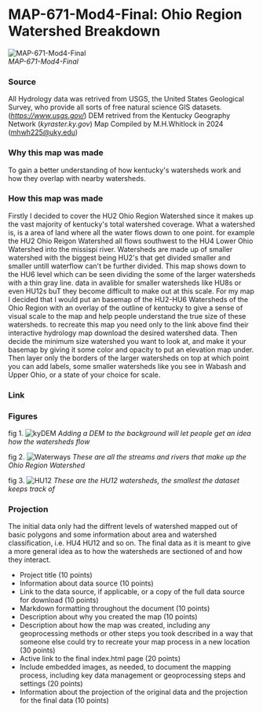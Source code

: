 # MAP-671-Mod4-Final: Ohio Region Watershed Breakdown

![MAP-671-Mod4-Final](<MAP-671 Mod 4-1.webp>)   
*MAP-671-Mod4-Final*

### Source

All Hydrology data was retrived from USGS, the United States Geological Survey, who provide all sorts of free natural science GIS datasets. (*https://www.usgs.gov/*) DEM retrived from the Kentucky Geography Network (*kyraster.ky.gov*) Map Compiled by M.H.Whitlock in 2024 (mhwh225@uky.edu)

### Why this map was made 

To gain a better understanding of how kentucky's watersheds work and how they overlap with nearby watersheds.

### How this map was made

Firstly I decided to cover the HU2 Ohio Region Watershed since it makes up the vast majority of kentucky's total watershed coverage. What a watershed is, is a area of land where all the water flows down to one point. for example the HU2 Ohio Reigon Watershed all flows southwest to the HU4 Lower Ohio Watershed into the missispi river. Watersheds are made up of smaller watershed with the biggest being HU2's that get divided smaller and smaller untill waterflow can't be further divided. This map shows down to the HU6 level which can be seen dividing the some of the larger watersheds with a thin gray line. data in avalible for smaller watersheds like HU8s or even HU12s buT they become difficult to make out at this scale. For my map I decided that I would put an basemap of the HU2-HU6 Watersheds of the Ohio Region with an overlay of the outline of kentucky to give a sense of visual scale to the map and help people understand the true size of these watersheds. to recreate this map you need only to the link above find their interactive hydrology map download the desired watershed data. Then decide the minimum size watershed you want to look at, and make it your basemap by giving it some color and opacity to put an elevation map under. Then layer only the borders of the larger watersheds on top at which point you can add labels, some smaller watersheds like you see in Wabash and Upper Ohio, or a state of your choice for scale. 

### Link



### Figures
fig 1.
![kyDEM](kyDEM.PNG)
*Adding a DEM to the background will let people get an idea how the watersheds flow*

fig 2.
![Waterways](<all waterways.PNG>)
*These are all the streams and rivers that make up the Ohio Region Watershed*

fig 3.
![HU12](HUC12.PNG)
*These are the HU12 watersheds, the smallest the dataset keeps track of*

### Projection 

The initial data only had the diffrent levels of watershed mapped out of basic polygons and some information about area and watershed classification, i.e. HU4 HU12 and so on. The final data as it is meant to give a more general idea as to how the watersheds are sectioned of and how they interact.

* Project title (10 points)
* Information about data source (10 points) 
* Link to the data source, if applicable, or a copy of the full data source for download (10 points)
* Markdown formatting throughout the document (10 points)
* Description about why you created the map (10 points)
* Description about how the map was created, including any geoprocessing methods or other steps you took described in a way that someone else could try to recreate your map process in a new location (30 points)
* Active link to the final index.html page (20 points)
* Include embedded images, as needed, to document the mapping process, including key data management or geoprocessing steps and settings (20 points)
* Information about the projection of the original data and the projection for the final data (10 points)
